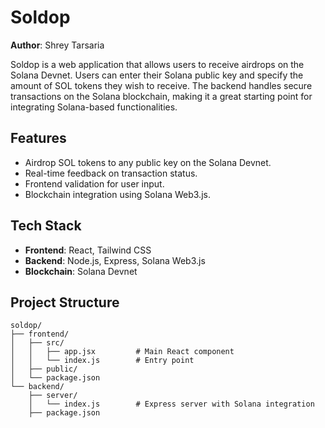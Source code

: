 # Soldop

**Author**: Shrey Tarsaria

Soldop is a web application that allows users to receive airdrops on the Solana Devnet. Users can enter their Solana public key and specify the amount of SOL tokens they wish to receive. The backend handles secure transactions on the Solana blockchain, making it a great starting point for integrating Solana-based functionalities.

## Features
- Airdrop SOL tokens to any public key on the Solana Devnet.
- Real-time feedback on transaction status.
- Frontend validation for user input.
- Blockchain integration using Solana Web3.js.

## Tech Stack
- **Frontend**: React, Tailwind CSS
- **Backend**: Node.js, Express, Solana Web3.js
- **Blockchain**: Solana Devnet

## Project Structure
```plaintext
soldop/
├── frontend/
│   ├── src/
│   │   ├── app.jsx         # Main React component
│   │   └── index.js        # Entry point
│   ├── public/
│   └── package.json
└── backend/
    ├── server/
    │   └── index.js        # Express server with Solana integration
    ├── package.json
